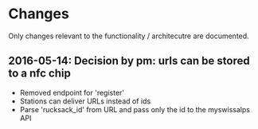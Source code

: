 # Changes

Only changes relevant to the functionality / architecutre are documented.

## 2016-05-14: Decision by pm: urls can be stored to a nfc chip
* Removed endpoint for 'register'
* Stations can deliver URLs instead of ids
* Parse 'rucksack_id' from URL and pass only the id to the myswissalps API

